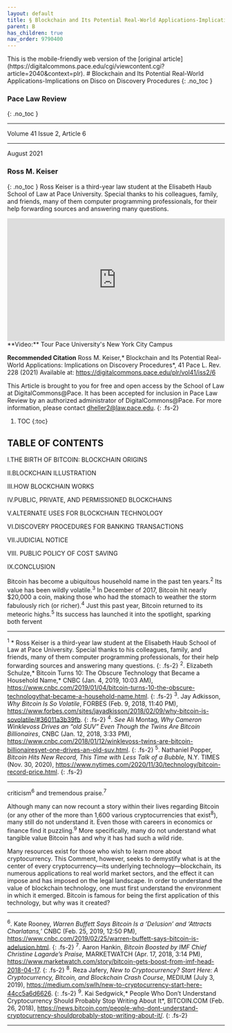 ```yaml
---
layout: default
title: § Blockchain and Its Potential Real-World Applications-Implications on Disco on Discovery Procedures  
parent: B 
has_children: true
nav_order: 9790400
---
```

<style>
.dont-break-out {
  /* These are technically the same, but use both */
  overflow-wrap: break-word;
  word-wrap: break-word;

     -ms-word-break: break-all;
  /* This is the dangerous one in WebKit, as it breaks things wherever */
  word-break: break-all;
  /* Instead use this non-standard one: */
  word-break: break-word;
}

.youtube-container {
    position: relative;
    width: 100%;
    height: 0;
    padding-bottom: 56.25%;
}
.youtube-video {
    position: absolute;
    top: 0;
    left: 0;
    width: 100%;
    height: 100%;
}

</style>

<div class="dont-break-out" markdown="1">
This is the mobile-friendly web version of the [original article](https://digitalcommons.pace.edu/cgi/viewcontent.cgi?article=2040&context=plr).
# Blockchain and Its Potential Real-World Applications-Implications on Disco on Discovery Procedures  
{: .no_toc }

### Pace Law Review  
{: .no_toc }

***

Volume 41 Issue 2, Article 6 

***

August 2021

### Ross M. Keiser
{: .no_toc }
Ross Keiser is a third-year law student at the Elisabeth Haub School of Law at Pace University. Special thanks to his colleagues, family, and friends, many of them computer programming professionals, for their help forwarding sources and answering many questions.

<div class="youtube-container">
<iframe width="100%" src="https://www.youtube.com/embed/tEmNylC8voE" title="YouTube video player" frameborder="0" allow="accelerometer; autoplay; clipboard-write; encrypted-media; gyroscope; picture-in-picture" allowfullscreen class="youtube-video"></iframe>
</div>
**Video:** Tour Pace University's New York City Campus 

**Recommended Citation**
Ross M. Keiser,* Blockchain and Its Potential Real-World Applications: Implications on Discovery Procedures*, 41 Pace L. Rev. 228 (2021)
Available at: https://digitalcommons.pace.edu/plr/vol41/iss2/6

This Article is brought to you for free and open access by the School of Law at DigitalCommons@Pace. It has been accepted for inclusion in Pace Law Review by an authorized administrator of DigitalCommons@Pace. For more information, please contact dheller2@law.pace.edu.
{: .fs-2}

1. TOC
{:toc}

## TABLE OF CONTENTS

I.THE BIRTH OF BITCOIN: BLOCKCHAIN ORIGINS

II.BLOCKCHAIN ILLUSTRATION

III.HOW BLOCKCHAIN WORKS

IV.PUBLIC, PRIVATE, AND PERMISSIONED BLOCKCHAINS

V.ALTERNATE USES FOR BLOCKCHAIN TECHNOLOGY

VI.DISCOVERY PROCEDURES FOR BANKING TRANSACTIONS

VII.JUDICIAL NOTICE

VIII. PUBLIC POLICY OF COST SAVING

IX.CONCLUSION

Bitcoin has become a ubiquitous household name in the past ten years.<sup>2</sup> Its value has been wildly volatile.<sup>3</sup> In December of 2017, Bitcoin hit nearly $20,000 a coin, making those who had the stomach to weather the storm fabulously rich (or richer).<sup>4</sup> Just this past year, Bitcoin returned to its meteoric highs.<sup>5</sup> Its success has launched it into the spotlight, sparking both fervent

***
<sup>1</sup> * Ross Keiser is a third-year law student at the Elisabeth Haub School of Law at Pace University. Special thanks to his colleagues, family, and friends, many of them computer programming professionals, for their help forwarding sources and answering many questions.
{: .fs-2}
<sup>2</sup>. Elizabeth Schulze,* Bitcoin Turns 10: The Obscure Technology that Became a Household Name,* CNBC (Jan. 4, 2019, 10:03 AM), https://www.cnbc.com/2019/01/04/bitcoin-turns-10-the-obscure-technologythat-became-a-household-name.html. 
{: .fs-2}
<sup>3</sup>. Jay Adkisson, *Why Bitcoin Is So Volatile*, FORBES (Feb. 9, 2018, 11:40 PM), https://www.forbes.com/sites/jayadkisson/2018/02/09/why-bitcoin-is-sovolatile/#36011a3b39fb. 
{: .fs-2}
<sup>4</sup>. *See* Ali Montag, *Why Cameron Winklevoss Drives an “old SUV” Even Though the Twins Are Bitcoin Billionaires*, CNBC (Jan. 12, 2018, 3:33 PM), https://www.cnbc.com/2018/01/12/winklevoss-twins-are-bitcoin-billionairesyet-one-drives-an-old-suv.html. 
{: .fs-2}
<sup>5</sup>. Nathaniel Popper, *Bitcoin Hits New Record, This Time with Less Talk of a Bubble,* N.Y. TIMES (Nov. 30, 2020), https://www.nytimes.com/2020/11/30/technology/bitcoin-record-price.html.
{: .fs-2}
***

criticism<sup>6</sup> and tremendous praise.<sup>7</sup>

Although many can now recount a story within their lives regarding Bitcoin (or any other of the more than 1,600 various cryptocurrencies that exist<sup>8</sup>), many still do not understand it. Even those with careers in economics or finance find it puzzling.<sup>9</sup> More specifically, many do not understand what tangible value Bitcoin has and why it has had such a wild ride.

Many resources exist for those who wish to learn more about cryptocurrency. This Comment, however, seeks to demystify what is at the center of every cryptocurrency—its underlying technology—blockchain, its numerous applications to real world market sectors, and the effect it can impose and has imposed on the legal landscape. In order to understand the value of blockchain technology, one must first understand the environment in which it emerged. Bitcoin is famous for being the first application of this technology, but why was it created?

***
<sup>6</sup>. Kate Rooney, *Warren Buffett Says Bitcoin Is a ‘Delusion’ and ‘Attracts Charlatans,’* CNBC (Feb. 25, 2019, 12:50 PM), https://www.cnbc.com/2019/02/25/warren-buffett-says-bitcoin-is-adelusion.html.
{: .fs-2}
<sup>7</sup>. Aaron Hankin, *Bitcoin Boosted by IMF Chief Christine Lagarde’s Praise,* MARKETWATCH (Apr. 17, 2018, 3:14 PM), https://www.marketwatch.com/story/bitcoin-gets-boost-from-imf-head-2018-04-17.
{: .fs-2}
<sup>8</sup>. Reza Jafery, *New to Cryptocurrency? Start Here: A Cryptocurrency, Bitcoin, and Blockchain Crash Course*, MEDIUM (July 3, 2019), https://medium.com/swlh/new-to-cryptocurrency-start-here-44cc5a6d6626.
{: .fs-2}
<sup>9</sup>. Kai Sedgwick,* People Who Don’t Understand Cryptocurrency Should Probably Stop Writing About It*, BITCOIN.COM (Feb. 26, 2018), https://news.bitcoin.com/people-who-dont-understand-cryptocurrency-shouldprobably-stop-writing-about-it/.
{: .fs-2}
***

</div>
